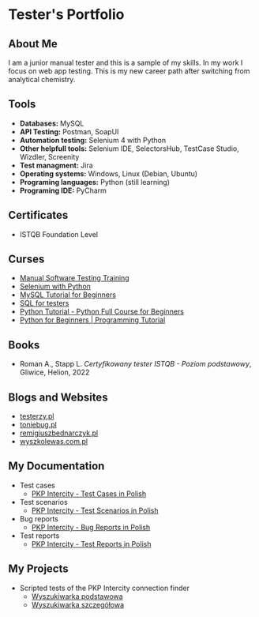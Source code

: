 # Tester's Portfolio
## About Me
I am a junior manual tester and this is a sample of my skills. In my work I focus on web app testing. This is my new career path after switching from analytical chemistry.
## Tools
* **Databases:** MySQL
* **API Testing:** Postman, SoapUI
* **Automation testing:** Selenium 4 with Python
* **Other helpfull tools:** Selenium IDE, SelectorsHub, TestCase Studio, Wizdler, Screenity
* **Test managment:** Jira
* **Operating systems:** Windows, Linux (Debian, Ubuntu)
* **Programing languages:** Python (still learning)
* **Programing IDE:** PyCharm
## Certificates
* ISTQB Foundation Level
## Curses
* [Manual Software Testing Training](https://www.youtube.com/watch?v=oOvURgHcd4w&list=PLUDwpEzHYYLseflPNg0bUKfLmAbO2JnE9)
* [Selenium with Python](https://www.youtube.com/watch?v=2DD-ynCIZ4w&list=PLUDwpEzHYYLsuUBvuoYTlN0KsBB5t-BDa&index=2)
* [MySQL Tutorial for Beginners](https://www.youtube.com/watch?v=7S_tz1z_5bA&t=4070s)
* [SQL for testers](https://www.youtube.com/watch?v=wifRYaPiiM0&list=PLUDwpEzHYYLt0aRs7gvyEEviMp_CoTO3q)
* [Python Tutorial - Python Full Course for Beginners](https://www.youtube.com/watch?v=_uQrJ0TkZlc&t=15464s)
* [Python for Beginners | Programming Tutorial](https://www.youtube.com/watch?v=QXeEoD0pB3E&list=PLsyeobzWxl7poL9JTVyndKe62ieoN-MZ3&index=2)
## Books
* Roman A., Stapp L. _Certyfikowany tester ISTQB - Poziom podstawowy_, Gliwice, Helion, 2022
## Blogs and Websites
* [testerzy.pl](https://testerzy.pl/)
* [toniebug.pl](https://www.toniebug.pl/)
* [remigiuszbednarczyk.pl](https://remigiuszbednarczyk.pl/)
* [wyszkolewas.com.pl](https://www.wyszkolewas.com.pl/)
## My Documentation
* Test cases
  + [PKP Intercity - Test Cases in Polish](https://docs.google.com/spreadsheets/d/1CgTx-trL7L9vIhVyYqdS7t21h94DyhUUgRsL8Kq9sIA/edit?usp=drive_link)
* Test scenarios
  + [PKP Intercity - Test Scenarios in Polish](https://docs.google.com/spreadsheets/d/1p9V_5-m1PK3CXPtEi0sgx32ubLFabkicWumvy4YVMjE/edit?usp=drive_link)
* Bug reports
  + [PKP Intercity - Bug Reports in Polish](https://docs.google.com/spreadsheets/d/1fiBFIboHT7gk0-PtnQ4RGFm8CBgk85WRPCa19iF1Cl8/edit?usp=drive_link)
* Test reports
  + [PKP Intercity - Test Reports in Polish](https://docs.google.com/document/d/1grACw34Wu0_mgNjzuICqGHwX7xCbXo1Q_vIzFOXK2oM/edit?usp=sharing)
## My Projects
* Scripted tests of the PKP Intercity connection finder
  + [Wyszukiwarka podstawowa](https://github.com/Karol-Wiatr/Karol-Wiatr-Portfolio-/blob/main/wyszukiwarka_podstawowa.py)
  + [Wyszukiwarka szczegółowa](https://github.com/Karol-Wiatr/Karol-Wiatr-Portfolio-/blob/main/wyszukiwarka_szczegolowa.py)
